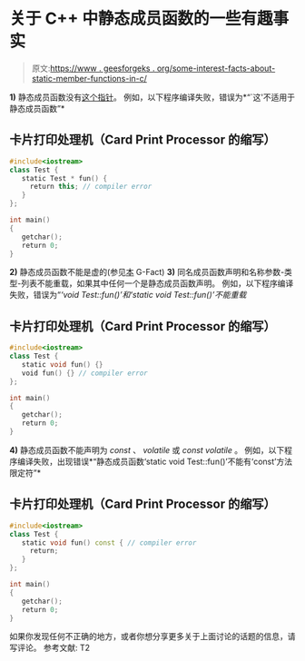 # 关于 C++ 中静态成员函数的一些有趣事实

> 原文:[https://www . geesforgeks . org/some-interest-facts-about-static-member-functions-in-c/](https://www.geeksforgeeks.org/some-interesting-facts-about-static-member-functions-in-c/)

**1)** 静态成员函数没有[这个指针](https://www.geeksforgeeks.org/this-pointer-in-c/)。
例如，以下程序编译失败，错误为*“`这'不适用于静态成员函数”*

## 卡片打印处理机（Card Print Processor 的缩写）

```cpp
#include<iostream>
class Test {     
   static Test * fun() {
     return this; // compiler error
   }
};

int main()
{
   getchar();
   return 0;
}
```

**2)** 静态成员函数不能是虚的(参见[本](https://www.geeksforgeeks.org/g-fact-29/) G-Fact)
**3)** 同名成员函数声明和名称参数-类型-列表不能重载，如果其中任何一个是静态成员函数声明。
例如，以下程序编译失败，错误为“*‘void Test::fun()’和‘static void Test::fun()’不能重载*

## 卡片打印处理机（Card Print Processor 的缩写）

```cpp
#include<iostream>
class Test {
   static void fun() {}
   void fun() {} // compiler error
};

int main()
{
   getchar();
   return 0;
}
```

**4)** 静态成员函数不能声明为 *const* 、 *volatile* 或 *const volatile* 。
例如，以下程序编译失败，出现错误*“静态成员函数‘static void Test::fun()’不能有‘const’方法限定符”*

## 卡片打印处理机（Card Print Processor 的缩写）

```cpp
#include<iostream>
class Test {     
   static void fun() const { // compiler error
     return;
   }
};

int main()
{
   getchar();
   return 0;
}
```

如果你发现任何不正确的地方，或者你想分享更多关于上面讨论的话题的信息，请写评论。
参考文献:
T2
